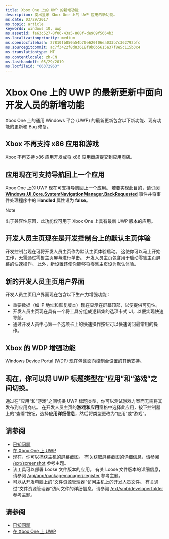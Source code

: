 ```yaml
---
title: Xbox One 上的 UWP 的新增功能
description: 突出显示 Xbox One 上的 UWP 应用的新功能。
ms.date: 03/29/2017
ms.topic: article
keywords: windows 10, uwp
ms.assetid: fe63c527-8f06-43a5-868f-de909f5664b3
ms.localizationpriority: medium
ms.openlocfilehash: 27810fb850a54b70e620f06ea033b7c362792bfc
ms.sourcegitcommit: ac7f3422f8d83618f9b6b5615a37f8e5c115b3c4
ms.translationtype: MT
ms.contentlocale: zh-CN
ms.lasthandoff: 05/29/2019
ms.locfileid: "66372963"
---
```

# <a name="whats-new-for-developers-in-the-latest-update-of-uwp-on-xbox-one"></a>Xbox One 上的 UWP 的最新更新中面向开发人员的新增功能

Xbox One 上的通用 Windows 平台 (UWP) 的最新更新包含以下新功能、现有功能的更新和 Bug 修复。

## <a name="x86-apps-and-games-are-no-longer-supported-on-xbox"></a>Xbox 不再支持 x86 应用和游戏  
Xbox 不再支持 x86 应用开发或将 x86 应用商店提交到应用商店。

## <a name="apps-can-now-support-navigating-back-to-the-previous-app"></a>应用现在可支持导航回上一个应用 
Xbox One 上的 UWP 现在可支持导航回上一个应用。 若要实现此目的，请订阅  [**Windows.UI.Core.SystemNavigationManager.BackRequested**](https://docs.microsoft.com/uwp/api/Windows.UI.Core.SystemNavigationManager) 事件并将事件处理程序中的 **Handled** 属性设为 **false**。

> [!NOTE]
> 出于兼容性原因，此功能仅可用于 Xbox One 上具有最新 UWP 版本的应用。 

## <a name="dev-home-is-now-the-default-home-experience-on-development-consoles"></a>开发人员主页现在是开发控制台上的默认主页体验
开发控制台现在可将开发人员主页作为默认主页体验启动。 这使你可以马上开始工作，无需通过零售主页屏幕进行单击。 开发人员主页包含用于启动零售主页屏幕的快速操作。 此外，新设置还使你能够将零售主页设为默认体验。 

## <a name="new-dev-home-user-interface"></a>新的开发人员主页用户界面
开发人员主页用户界面现在包含以下生产力增强功能：
 - 重要数据（如 IP 地址和恢复版本）现在显示在屏幕顶部，以便提供可见性。 
 - 开发人员主页现在具有一个将工具分组成逻辑集的选项卡式 UI，以便实现快速导航。
 - 通过开发人员中心第一个选项卡上的快速操作按钮可以快速访问最常用的操作。 

## <a name="wdp-for-xbox-enhancements"></a>Xbox 的 WDP 增强功能
Windows Device Portal (WDP) 现在包含面向控制台设置的其他支持。 

## <a name="you-can-now-switch-the-type-of-your-uwp-title-between-app-and-game"></a>现在，你可以将 UWP 标题类型在“应用”和“游戏”之间切换。
通过在“应用”和“游戏”之间切换 UWP 标题类型，你可以测试游戏方案而无需将其发布到应用商店。 在开发人员主页的**游戏和应用**窗格中选择此应用，按下控制器上的“查看”按钮，选择**应用详细信息**，然后将类型更改为“应用”或“游戏”。

## <a name="see-also"></a>请参阅
- [已知问题](known-issues.md)
- [在 Xbox One 上 UWP](index.md)
 - 现在，你可以捕获主机的屏幕截图。 有关获取屏幕截图的详细信息，请参阅 [/ext/screenshot](wdp-media-capture-api.md) 参考主题。
 - 该工具可以部署 Loose 文件版本的应用。 有关 Loose 文件版本的详细信息，请参阅 [/api/app/packagemanager/register](wdp-loose-folder-register-api.md) 参考主题。
 - 可以从开发电脑上的“文件资源管理器”访问主机上的开发人员文件。 有关通过“文件资源管理器”访问文件的详细信息，请参阅 [/ext/smb/developerfolder](wdp-smb-api.md) 参考主题。

## <a name="see-also"></a>请参阅
- [已知问题](known-issues.md)
- [在 Xbox One 上 UWP](index.md)
